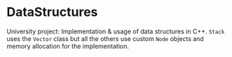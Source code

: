 # DataStructures
University project: Implementation &amp; usage of data structures in C++. `Stack` uses the `Vector` class but all the others use custom `Node` objects and memory allocation for the implementation.
